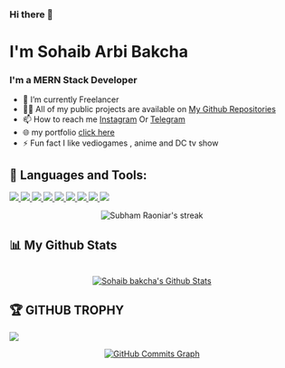 ### Hi there 👋

<h1>
I'm Sohaib Arbi Bakcha
</h1>
<h3>I'm a MERN Stack Developer</h3>

- 🔭 I’m currently Freelancer 
- 👨‍💻 All of my public projects are available on [ My Github Repositories](https://github.com/SohaibArbiBakcha?tab=repositories)
- 📫 How to reach me [Instagram](https://www.instagram.com/sohaib.arbi/) Or [Telegram](https://t.me/SpyECho)
- 🌐 my portfolio [click here](https://sohaibbakcha.netlify.app/) 
- ⚡ Fun fact I like vediogames , anime and DC tv show

## 🧰 Languages and Tools:

<p align="left"> 
    <a href="https://developer.mozilla.org/en-US/docs/Web/JavaScript" target="_blank"> <img src="https://img.icons8.com/color/48/000000/javascript.png"/> </a> 
    <a href="https://reactjs.org/" target="_blank"> <img src="https://img.icons8.com/color/48/000000/react-native.png"/> </a>
    <a href="https://nodejs.org/en/" target="_blank"> <img src="https://img.icons8.com/color/48/000000/nodejs.png"/> </a>
    <a href="https://docs.mongodb.com/" target="_blank"> <img src="https://img.icons8.com/color/48/000000/mongodb.png"/> </a>
    <a href="https://www.gatsbyjs.com/" target="_blank"> <img src="https://img.icons8.com/color/48/000000/gatsbyjs.png"/> </a>
    <a href="https://getbootstrap.com" target="_blank"> <img src="https://img.icons8.com/color/48/000000/bootstrap.png"/> </a>
     <a href="https://www.w3.org/html/" target="_blank"> <img src="https://img.icons8.com/color/48/000000/html-5.png"/> </a> 
    <a href="https://www.w3schools.com/css/" target="_blank"> <img src="https://img.icons8.com/color/48/000000/css3.png"/> </a> 
    <a href="https://www.sass-lang.com" target="_blank"> <img src="https://img.icons8.com/color/48/000000/sass.png"/> </a> 
</p>


<p align="center">
    <a>
        <img title="🔥 Get streak stats for your profile at git.io/streak-stats" alt="Subham Raoniar's streak" src="https://github-readme-streak-stats.herokuapp.com/?user=SohaibArbiBakcha&theme=black-ice&hide_border=true&stroke=0000&background=060A0CD0"/>
    </a>
</p>

## 📊 My Github Stats
<p align="center">
  <br/>
    <a href="">
    <img alt="Sohaib bakcha's Github Stats" src="https://github-readme-stats.vercel.app/api?username=SohaibArbiBakcha&show_icons=true&count_private=true&theme=react&hide_border=true&bg_color=0D1117" />
    </a>
 </p>

## 🏆 **GITHUB TROPHY**

![](https://github-profile-trophy.vercel.app/?username=SohaibArbiBakcha&theme=onedark&rank=S,SS,SSS,A,AA,AAA,SECRET,B,BB,BBB)
<p align="center">
<a href="http://www.github.com/SohaibArbiBakcha"><img src="https://activity-graph.herokuapp.com/graph?username=SohaibArbiBakcha&bg_color=0D1117&color=ffffff&line=0891b2&point=ffffff&area_color=1c1917&area=true&hide_border=true&custom_title=GitHub%20Commits%20Graph" alt="GitHub Commits Graph" /></a>

</p>